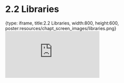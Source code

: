 # 2.2 Libraries
 
{type: iframe, title:2.2 Libraries, width:800, height:600, poster:resources/chapt_screen_images/libraries.png}
![](https://sayumiyork.github.io/miniCURE-16S_Test/libraries.html)
 

 
